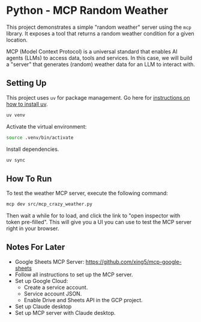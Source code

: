 # Python - MCP Random Weather

This project demonstrates a simple "random weather" server using the `mcp` library. It exposes a tool that returns a random weather condition for a given location.

MCP (Model Context Protocol) is a universal standard that enables AI agents (LLMs) to access data, tools and services. In this case, we will build a "server" that generates (random) weather data for an LLM to interact with.

## Setting Up

This project uses `uv` for package management. Go here for [instructions on how to install uv](https://docs.astral.sh/uv/getting-started/installation/).

```sh
uv venv
```

Activate the virtual environment:

```sh
source .venv/bin/activate
```

Install dependencies.

```sh
uv sync
```

## How To Run

To test the weather MCP server, execute the following command:

```sh
mcp dev src/mcp_crazy_weather.py
```

Then wait a while for to load, and click the link to "open inspector with token pre-filled". This will give you a UI you can use to test the MCP server right in your browser.

## Notes For Later

- Google Sheets MCP Server: https://github.com/xing5/mcp-google-sheets
- Follow all instructions to set up the MCP server.
- Set up Google Cloud:
  - Create a service account.
  - Service account JSON.
  - Enable Drive and Sheets API in the GCP project.
- Set up Claude desktop
- Set up MCP server with Claude desktop.

